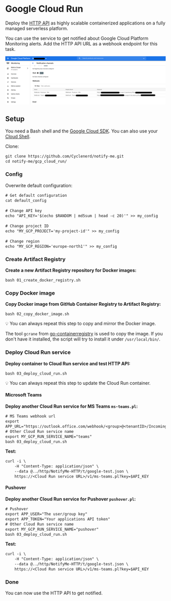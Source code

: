 # Google Cloud Run

Deploy the [HTTP API](https://github.com/Cyclenerd/notify-me/tree/master/http) as highly scalable containerized applications on a fully managed serverless platform.

You can use the service to get notified about Google Cloud Platform Monitoring alerts.
Add the HTTP API URL as a webhook endpoint for this task.

![Screenshot: Google Cloud Monitoring webhooks](img/gcp-monitoring-webhook.png)

## Setup

You need a Bash shell and the [Google Cloud SDK](https://cloud.google.com/sdk/docs/install).
You can also use your [Cloud Shell](https://cloud.google.com/shell/docs/using-cloud-shell).

Clone:
```shell
git clone https://github.com/Cyclenerd/notify-me.git
cd notify-me/gcp_cloud_run/
```

### Config

Overwrite default configuration:

```shell
# Get default configuration
cat default_config

# Change API key
echo "API_KEY='$(echo $RANDOM | md5sum | head -c 20)'" >> my_config

# Change project ID
echo "MY_GCP_PROJECT='my-project-id'" >> my_config

# Change region
echo "MY_GCP_REGION='europe-north1'" >> my_config
```

### Create Artifact Registry 

**Create a new Artifact Registry repository for Docker images:**
```
bash 01_create_docker_registry.sh
```

### Copy Docker image

**Copy Docker image from GitHub Container Registry to Artifact Registry:**
```
bash 02_copy_docker_image.sh
```

💡 You can always repeat this step to copy and mirror the Docker image.

The tool `gcrane` from [go-containerregistry](https://github.com/google/go-containerregistry/blob/main/cmd/gcrane/README.md) is used to copy the image.
If you don't have it installed, the script will try to install it under `/usr/local/bin/`.

### Deploy Cloud Run service

**Deploy container to Cloud Run service and test HTTP API:**
```
bash 03_deploy_cloud_run.sh
```

💡 You can always repeat this step to update the Cloud Run container.

#### Microsoft Teams

**Deploy another Cloud Run service for MS Teams `ms-teams.pl`:**
```shell
# MS Teams webhook url
export APP_URL="https://outlook.office.com/webhook/<group>@<tenantID>/IncomingWebhook/<chars>/<guid>"
# Other Cloud Run service name
export MY_GCP_RUN_SERVICE_NAME="teams"
bash 03_deploy_cloud_run.sh
```

**Test:**
```shell
curl -i \
	-H "Content-Type: application/json" \
	--data @../http/NotifyMe-HTTP/t/google-test.json \
	https://<Cloud Run service URL>/v1/ms-teams.pl?key=$API_KEY
```

#### Pushover

**Deploy another Cloud Run service for Pushover `pushover.pl`:**
```shell
# Pushover
export APP_USER="The user/group key"
export APP_TOKEN="Your applications API token"
# Other Cloud Run service name
export MY_GCP_RUN_SERVICE_NAME="pushover"
bash 03_deploy_cloud_run.sh
```

**Test:**
```shell
curl -i \
	-H "Content-Type: application/json" \
	--data @../http/NotifyMe-HTTP/t/google-test.json \
	https://<Cloud Run service URL>/v1/ms-teams.pl?key=$API_KEY
```

### Done

You can now use the HTTP API to get notified.